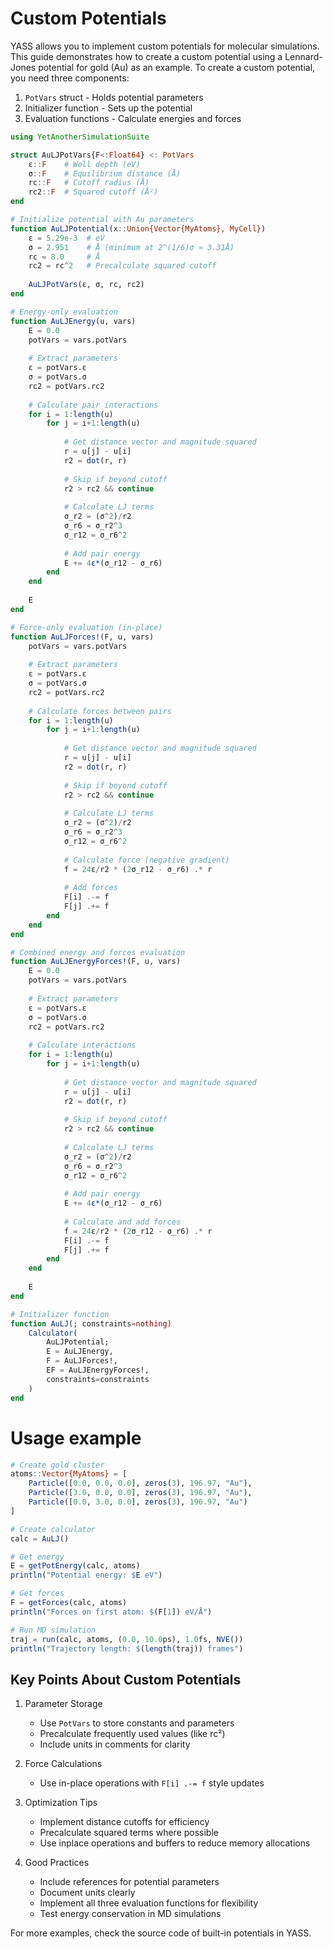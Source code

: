 # Custom Potentials

YASS allows you to implement custom potentials for molecular simulations. This guide demonstrates how to create a custom potential using a Lennard-Jones potential for gold (Au) as an example. To create a custom potential, you need three components:

1. `PotVars` struct - Holds potential parameters
2. Initializer function - Sets up the potential
3. Evaluation functions - Calculate energies and forces

```julia
using YetAnotherSimulationSuite

struct AuLJPotVars{F<:Float64} <: PotVars
    ε::F    # Well depth (eV)
    σ::F    # Equilibrium distance (Å)
    rc::F   # Cutoff radius (Å)
    rc2::F  # Squared cutoff (Å²)
end

# Initialize potential with Au parameters
function AuLJPotential(x::Union{Vector{MyAtoms}, MyCell})
    ε = 5.29e-3  # eV
    σ = 2.951    # Å (minimum at 2^(1/6)σ ≈ 3.31Å)
    rc = 8.0     # Å
    rc2 = rc^2   # Precalculate squared cutoff
    
    AuLJPotVars(ε, σ, rc, rc2)
end

# Energy-only evaluation
function AuLJEnergy(u, vars)
    E = 0.0
    potVars = vars.potVars
    
    # Extract parameters
    ε = potVars.ε
    σ = potVars.σ
    rc2 = potVars.rc2
    
    # Calculate pair interactions
    for i = 1:length(u)
        for j = i+1:length(u)
            
            # Get distance vector and magnitude squared
            r = u[j] - u[i]
            r2 = dot(r, r)
            
            # Skip if beyond cutoff
            r2 > rc2 && continue
            
            # Calculate LJ terms
            σ_r2 = (σ^2)/r2
            σ_r6 = σ_r2^3
            σ_r12 = σ_r6^2
            
            # Add pair energy
            E += 4ε*(σ_r12 - σ_r6)
        end
    end
    
    E
end

# Force-only evaluation (in-place)
function AuLJForces!(F, u, vars)
    potVars = vars.potVars
    
    # Extract parameters
    ε = potVars.ε
    σ = potVars.σ
    rc2 = potVars.rc2
    
    # Calculate forces between pairs
    for i = 1:length(u)
        for j = i+1:length(u)
            
            # Get distance vector and magnitude squared
            r = u[j] - u[i]
            r2 = dot(r, r)
            
            # Skip if beyond cutoff
            r2 > rc2 && continue
            
            # Calculate LJ terms
            σ_r2 = (σ^2)/r2
            σ_r6 = σ_r2^3
            σ_r12 = σ_r6^2
            
            # Calculate force (negative gradient)
            f = 24ε/r2 * (2σ_r12 - σ_r6) .* r
            
            # Add forces
            F[i] .-= f
            F[j] .+= f
        end
    end
end

# Combined energy and forces evaluation
function AuLJEnergyForces!(F, u, vars)
    E = 0.0
    potVars = vars.potVars
    
    # Extract parameters
    ε = potVars.ε
    σ = potVars.σ
    rc2 = potVars.rc2
    
    # Calculate interactions
    for i = 1:length(u)
        for j = i+1:length(u)
            
            # Get distance vector and magnitude squared
            r = u[j] - u[i]
            r2 = dot(r, r)
            
            # Skip if beyond cutoff
            r2 > rc2 && continue
            
            # Calculate LJ terms
            σ_r2 = (σ^2)/r2
            σ_r6 = σ_r2^3
            σ_r12 = σ_r6^2
            
            # Add pair energy
            E += 4ε*(σ_r12 - σ_r6)
            
            # Calculate and add forces
            f = 24ε/r2 * (2σ_r12 - σ_r6) .* r
            F[i] .-= f
            F[j] .+= f
        end
    end
    
    E
end

# Initializer function
function AuLJ(; constraints=nothing)
    Calculator(
        AuLJPotential;
        E = AuLJEnergy,
        F = AuLJForces!,
        EF = AuLJEnergyForces!,
        constraints=constraints
    )
end
```


# Usage example

```julia
# Create gold cluster
atoms::Vector{MyAtoms} = [
    Particle([0.0, 0.0, 0.0], zeros(3), 196.97, "Au"),
    Particle([3.0, 0.0, 0.0], zeros(3), 196.97, "Au"),
    Particle([0.0, 3.0, 0.0], zeros(3), 196.97, "Au")
]

# Create calculator
calc = AuLJ()

# Get energy
E = getPotEnergy(calc, atoms)
println("Potential energy: $E eV")

# Get forces
F = getForces(calc, atoms)
println("Forces on first atom: $(F[1]) eV/Å")

# Run MD simulation
traj = run(calc, atoms, (0.0, 10.0ps), 1.0fs, NVE())
println("Trajectory length: $(length(traj)) frames")
```

## Key Points About Custom Potentials

1. Parameter Storage
   - Use `PotVars` to store constants and parameters
   - Precalculate frequently used values (like rc²)
   - Include units in comments for clarity

2. Force Calculations
   - Use in-place operations with `F[i] .-= f` style updates

3. Optimization Tips
   - Implement distance cutoffs for efficiency
   - Precalculate squared terms where possible
   - Use inplace operations and buffers to reduce memory allocations

4. Good Practices
   - Include references for potential parameters
   - Document units clearly
   - Implement all three evaluation functions for flexibility
   - Test energy conservation in MD simulations

For more examples, check the source code of built-in potentials in YASS.
